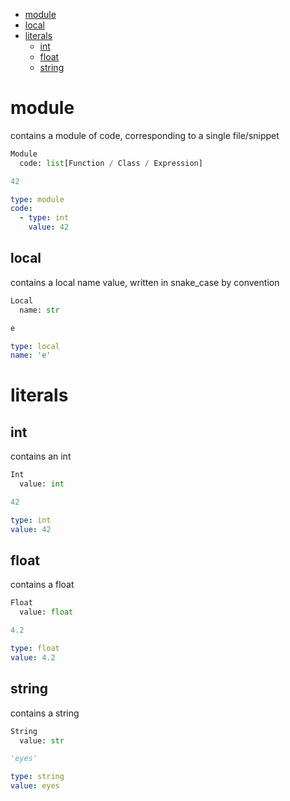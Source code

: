 
- [module](#module)
- [local](#local)
- [literals](#literals)
  - [int](#int)
  - [float](#float)
  - [string](#string)

# module

contains a module of code, corresponding to a single file/snippet

```python
Module
  code: list[Function / Class / Expression]
```

```python
42
```

```yaml
type: module
code:
  - type: int
    value: 42
``` 

## local

contains a local name value, written in snake_case by convention

```python
Local
  name: str
```

```python
e
```

```yaml
type: local
name: 'e'
```

# literals

## int

contains an int

```python
Int
  value: int
```

```python
42
```

```yaml
type: int
value: 42
```

## float

contains a float

```python
Float
  value: float
```

```python
4.2
```

```yaml
type: float
value: 4.2
```

## string

contains a string

```python
String
  value: str
```

```python
'eyes'
```

```yaml
type: string
value: eyes
```

